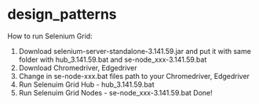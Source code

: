 # design_patterns

How to run Selenium Grid:
1. Download selenium-server-standalone-3.141.59.jar and put it with same folder with hub_3.141.59.bat and se-node_xxx-3.141.59.bat
2. Download Chromedriver, Edgedriver
3. Change in se-node-xxx.bat files path to your Chromedriver, Edgedriver
4. Run Selenuim Grid Hub - hub_3.141.59.bat
5. Run Selenuim Grid Nodes - se-node_xxx-3.141.59.bat
Done!
